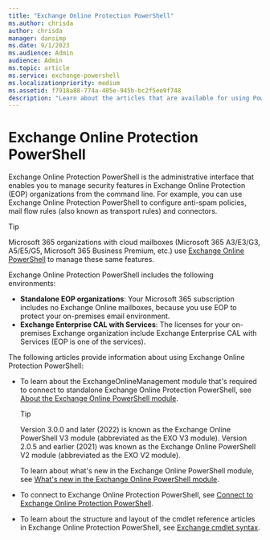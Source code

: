 ```yaml
---
title: "Exchange Online Protection PowerShell"
ms.author: chrisda
author: chrisda
manager: dansimp
ms.date: 9/1/2023
ms.audience: Admin
audience: Admin
ms.topic: article
ms.service: exchange-powershell
ms.localizationpriority: medium
ms.assetid: f7918a88-774a-405e-945b-bc2f5ee9f748
description: "Learn about the articles that are available for using PowerShell in Exchange Online Protection (EOP) only organizations without cloud mailboxes."
---
```


# Exchange Online Protection PowerShell

Exchange Online Protection PowerShell is the administrative interface that enables you to manage security features in Exchange Online Protection (EOP) organizations from the command line. For example, you can use Exchange Online Protection PowerShell to configure anti-spam policies, mail flow rules (also known as transport rules) and connectors.

> [!TIP]
> Microsoft 365 organizations with cloud mailboxes (Microsoft 365 A3/E3/G3, A5/E5/G5, Microsoft 365 Business Premium, etc.) use [Exchange Online PowerShell](exchange-online-powershell.md) to manage these same features.

Exchange Online Protection PowerShell includes the following environments:

- **Standalone EOP organizations**: Your Microsoft 365 subscription includes no Exchange Online mailboxes, because you use EOP to protect your on-premises email environment.
- **Exchange Enterprise CAL with Services**: The licenses for your on-premises Exchange organization include Exchange Enterprise CAL with Services (EOP is one of the services).

The following articles provide information about using Exchange Online Protection PowerShell:

- To learn about the ExchangeOnlineManagement module that's required to connect to standalone Exchange Online Protection PowerShell, see [About the Exchange Online PowerShell module](exchange-online-powershell-v2.md).

  > [!TIP]
  > Version 3.0.0 and later (2022) is known as the Exchange Online PowerShell V3 module (abbreviated as the EXO V3 module). Version 2.0.5 and earlier (2021) was known as the Exchange Online PowerShell V2 module (abbreviated as the EXO V2 module).

  To learn about what's new in the Exchange Online PowerShell module, see [What's new in the Exchange Online PowerShell module](whats-new-in-the-exo-module.md).

- To connect to Exchange Online Protection PowerShell, see [Connect to Exchange Online Protection PowerShell](connect-to-exchange-online-protection-powershell.md).

- To learn about the structure and layout of the cmdlet reference articles in Exchange Online Protection PowerShell, see [Exchange cmdlet syntax](exchange-cmdlet-syntax.md).
